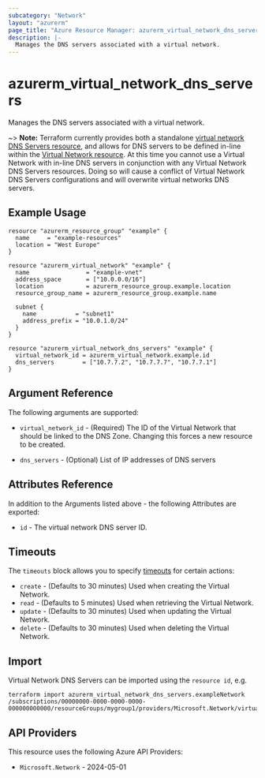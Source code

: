 ```yaml
---
subcategory: "Network"
layout: "azurerm"
page_title: "Azure Resource Manager: azurerm_virtual_network_dns_servers"
description: |-
  Manages the DNS servers associated with a virtual network.
---
```


# azurerm_virtual_network_dns_servers

Manages the DNS servers associated with a virtual network.

~> **Note:** Terraform currently provides both a standalone [virtual network DNS Servers resource](virtual_network_dns_servers.html), and allows for DNS servers to be defined in-line within the [Virtual Network resource](virtual_network.html).
At this time you cannot use a Virtual Network with in-line DNS servers in conjunction with any Virtual Network DNS Servers resources. Doing so will cause a conflict of Virtual Network DNS Servers configurations and will overwrite virtual networks DNS servers.

## Example Usage

```hcl
resource "azurerm_resource_group" "example" {
  name     = "example-resources"
  location = "West Europe"
}

resource "azurerm_virtual_network" "example" {
  name                = "example-vnet"
  address_space       = ["10.0.0.0/16"]
  location            = azurerm_resource_group.example.location
  resource_group_name = azurerm_resource_group.example.name

  subnet {
    name           = "subnet1"
    address_prefix = "10.0.1.0/24"
  }
}

resource "azurerm_virtual_network_dns_servers" "example" {
  virtual_network_id = azurerm_virtual_network.example.id
  dns_servers        = ["10.7.7.2", "10.7.7.7", "10.7.7.1"]
}
```

## Argument Reference

The following arguments are supported:

* `virtual_network_id` - (Required) The ID of the Virtual Network that should be linked to the DNS Zone. Changing this forces a new resource to be created.

* `dns_servers` - (Optional) List of IP addresses of DNS servers

## Attributes Reference

In addition to the Arguments listed above - the following Attributes are exported:

* `id` - The virtual network DNS server ID.

## Timeouts

The `timeouts` block allows you to specify [timeouts](https://www.terraform.io/language/resources/syntax#operation-timeouts) for certain actions:

* `create` - (Defaults to 30 minutes) Used when creating the Virtual Network.
* `read` - (Defaults to 5 minutes) Used when retrieving the Virtual Network.
* `update` - (Defaults to 30 minutes) Used when updating the Virtual Network.
* `delete` - (Defaults to 30 minutes) Used when deleting the Virtual Network.

## Import

Virtual Network DNS Servers can be imported using the `resource id`, e.g.

```shell
terraform import azurerm_virtual_network_dns_servers.exampleNetwork /subscriptions/00000000-0000-0000-0000-000000000000/resourceGroups/mygroup1/providers/Microsoft.Network/virtualNetworks/myvnet1/dnsServers/default
```

## API Providers
<!-- This section is generated, changes will be overwritten -->
This resource uses the following Azure API Providers:

* `Microsoft.Network` - 2024-05-01
